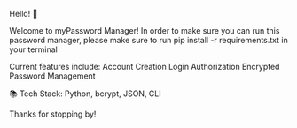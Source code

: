 Hello! 🙂

Welcome to myPassword Manager! In order to make sure you can run this password manager, please make sure to run pip install -r requirements.txt in your terminal

Current features include: Account Creation Login Authorization Encrypted Password Management

📚 Tech Stack: Python, bcrypt, JSON, CLI

Thanks for stopping by!
